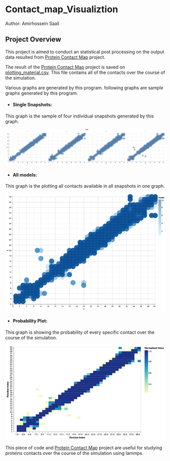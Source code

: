 # Contact_map_Visualiztion


Author: Amirhossein Saali


## Project Overview

This project is aimed to conduct an statistical post processing on the output data resulted from [Protein Contact Map](https://github.com/Amirsaali/Protein_Contact_Map_Lammps_trajectory_file) project.

The result of the [Protein Contact Map](https://github.com/Amirsaali/Protein_Contact_Map_Lammps_trajectory_file) project is saved on [plotting_material.csv](https://github.com/Amirsaali/Contact_map_Visualiztion/blob/main/plotting_material.csv). This file contains all of the contacts over the course of the simulation.

Various graphs are generated by this program. following graphs are sample graphs generated by this program.

- #### Single Snapshots: 

 This graph is the sample of four individual snapshots generated by this graph.
 
 <img width="800" alt="Dashboard Mockup V1" src="https://github.com/Amirsaali/Contact_map_Visualiztion/blob/main/individual%20models.png">
 
 
- #### All models: 


 This graph is the plotting all contacts available in all snapshots in one graph.
 
 
  <img width="800" alt="Dashboard Mockup V1" src="https://github.com/Amirsaali/Contact_map_Visualiztion/blob/main/All%20models.png">
  
  
- #### Probability Plot: 


This graph is showing the probability of every specific contact over the course of the simulation.


  <img width="800" alt="Dashboard Mockup V1" src="https://github.com/Amirsaali/Contact_map_Visualiztion/blob/main/Normalized%20graph.png">







This piece of code and [Protein Contact Map](https://github.com/Amirsaali/Protein_Contact_Map_Lammps_trajectory_file) project are useful for studying proteins contacts over the course of the simulation using lammps.
